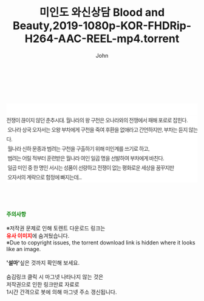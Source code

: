 ﻿---
layout: post
title:  "미인도 와신상담 Blood and Beauty,2019-1080p-KOR-FHDRip-H264-AAC-REEL-mp4.torrent"
author: John
categories: [ 영화 ]
tags: [  ]
image:  
description: "미인도 와신상담 Blood and Beauty,2019-1080p-KOR-FHDRip-H264-AAC-REEL-mp4 torrent 정보 공유"
toc: true
toc_sticky: true
---

<br>
<div class="view-img">
<a class="view_image" href="https://torrentmobile60.com/bbs/view_image.php?fn=%2Fdata%2Ffile%2Fmovie%2F1742003963_yI6mOolU_9b794d76ef091094355339e42d50a659842e4751.jpg" target="_blank"><img alt="" class="img-tag" content="https://torrentmobile60.com/data/file/movie/1742003963_yI6mOolU_9b794d76ef091094355339e42d50a659842e4751.jpg" itemprop="image" src="https://torrentmobile60.com/data/file/movie/1742003963_yI6mOolU_9b794d76ef091094355339e42d50a659842e4751.jpg"/></a><a class="view_image" href="https://torrentmobile60.com/bbs/view_image.php?fn=%2Fdata%2Ffile%2Fmovie%2F1742003963_COcFhQzG_0790608d917d9bc4c3f57eaa290fde27a6753b41.jpg" target="_blank"><img alt="" class="img-tag" content="https://torrentmobile60.com/data/file/movie/1742003963_COcFhQzG_0790608d917d9bc4c3f57eaa290fde27a6753b41.jpg" itemprop="image" src="https://torrentmobile60.com/data/file/movie/1742003963_COcFhQzG_0790608d917d9bc4c3f57eaa290fde27a6753b41.jpg"/></a></div><div class="view-content" itemprop="description">
<p><br/></p><div class="title_area" style="margin:0px 0px 9px;padding:0px;list-style:none;font-size:12px;font-family:'나눔고딕', NanumGothic, '돋움', Dotum, Helvetica, 'AppleSDGothicNeo-Medium', AppleGothic, sans-serif;height:30px;float:none;background-color:rgb(255,255,255);"><h4 class="h_story" style="margin:5px 10px 0px 0px;padding:0px;list-style:none;font-size:12px;font-family:'돋움', sans-serif;height:18px;width:49px;background:url(&quot;https://ssl.pstatic.net/static/movie/2020/10/h_tx_sp5.png&quot;) no-repeat 0px -17px;float:left;"><strong class="blind" style="margin:0px;padding:0px;list-style:none;font-size:0px;font-family:inherit;color:inherit;width:1px;height:1px;line-height:0;">줄거리</strong></h4></div><p class="con_tx" style="margin-top:-7px;margin-bottom:-6px;list-style:none;font-size:14px;font-family:'나눔고딕', NanumGothic, '돋움', Dotum, Helvetica, 'AppleSDGothicNeo-Medium', AppleGothic, sans-serif;color:rgb(51,51,51);background-image:url(&quot;https://ssl.pstatic.net/static/movie/2014/01/blank.gif&quot;);letter-spacing:-1px;line-height:25px;background-color:rgb(255,255,255);">전쟁이 끊이지 않던 춘추시대. 월나라의 왕 구천은 오나라와의 전쟁에서 패해 포로로 잡힌다.<br style="list-style:none;font-size:12px;font-family:'돋움', sans-serif;color:rgb(0,0,0);"/> 오나라 상국 오자서는 오왕 부차에게 구천을 죽여 후환을 없애라고 간언하지만, 부차는 듣지 않는다.<br style="list-style:none;font-size:12px;font-family:'돋움', sans-serif;color:rgb(0,0,0);"/> 월나라 신하 문종과 범려는 구천을 구출하기 위해 미인계를 쓰기로 하고,<br style="list-style:none;font-size:12px;font-family:'돋움', sans-serif;color:rgb(0,0,0);"/> 범려는 어릴 적부터 훈련받은 월나라 여인 일곱 명을 선발하여 부차에게 바친다.<br style="list-style:none;font-size:12px;font-family:'돋움', sans-serif;color:rgb(0,0,0);"/> 일곱 미인 중 한 명인 서시는 성품이 선량하고 전쟁이 없는 평화로운 세상을 꿈꾸지만<br style="list-style:none;font-size:12px;font-family:'돋움', sans-serif;color:rgb(0,0,0);"/> 오자서의 계략으로 함정에 빠지는데...</p> </div>
    
<br><br><br>
<p data-ke-size="size16"><b><span style="color: green;">주의사항</span></b><br /><br />※저작권 문제로 인해 토렌트 다운로드 링크는<br /><b><span style="color: red;">유사 이미지</span></b>에 숨겨뒀습니다.<br />※Due to copyright issues, the torrent download link is hidden where it looks like an image.<br /><br /><b>'설마'</b>싶은 것까지 확인해 보세요.<br /><br />숨김링크 클릭 시 마그넷 나타나지 않는 것은<br />저작권으로 인한 링크만료 자료로<br />1시간 간격으로 봇에 의해 마그넷 주소 갱신됩니다.</p>
